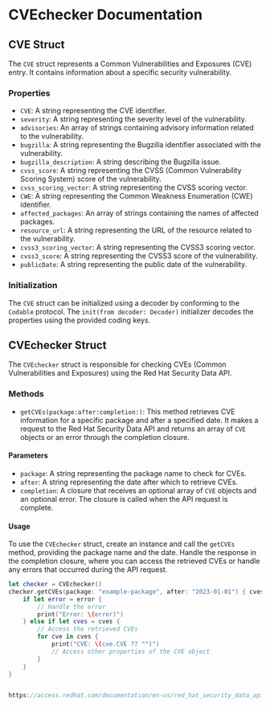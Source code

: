 # CVEchecker Documentation

## CVE Struct

The `CVE` struct represents a Common Vulnerabilities and Exposures (CVE) entry. It contains information about a specific security vulnerability.

### Properties

- `CVE`: A string representing the CVE identifier.
- `severity`: A string representing the severity level of the vulnerability.
- `advisories`: An array of strings containing advisory information related to the vulnerability.
- `bugzilla`: A string representing the Bugzilla identifier associated with the vulnerability.
- `bugzilla_description`: A string describing the Bugzilla issue.
- `cvss_score`: A string representing the CVSS (Common Vulnerability Scoring System) score of the vulnerability.
- `cvss_scoring_vector`: A string representing the CVSS scoring vector.
- `CWE`: A string representing the Common Weakness Enumeration (CWE) identifier.
- `affected_packages`: An array of strings containing the names of affected packages.
- `resource_url`: A string representing the URL of the resource related to the vulnerability.
- `cvss3_scoring_vector`: A string representing the CVSS3 scoring vector.
- `cvss3_score`: A string representing the CVSS3 score of the vulnerability.
- `publicDate`: A string representing the public date of the vulnerability.

### Initialization

The `CVE` struct can be initialized using a decoder by conforming to the `Codable` protocol. The `init(from decoder: Decoder)` initializer decodes the properties using the provided coding keys.

## CVEchecker Struct

The `CVEchecker` struct is responsible for checking CVEs (Common Vulnerabilities and Exposures) using the Red Hat Security Data API.

### Methods

- `getCVEs(package:after:completion:)`: This method retrieves CVE information for a specific package and after a specified date. It makes a request to the Red Hat Security Data API and returns an array of `CVE` objects or an error through the completion closure.

#### Parameters

- `package`: A string representing the package name to check for CVEs.
- `after`: A string representing the date after which to retrieve CVEs.
- `completion`: A closure that receives an optional array of `CVE` objects and an optional error. The closure is called when the API request is complete.

#### Usage

To use the `CVEchecker` struct, create an instance and call the `getCVEs` method, providing the package name and the date. Handle the response in the completion closure, where you can access the retrieved CVEs or handle any errors that occurred during the API request.

```swift
let checker = CVEchecker()
checker.getCVEs(package: "example-package", after: "2023-01-01") { cves, error in
    if let error = error {
        // Handle the error
        print("Error: \(error)")
    } else if let cves = cves {
        // Access the retrieved CVEs
        for cve in cves {
            print("CVE: \(cve.CVE ?? "")")
            // Access other properties of the CVE object
        }
    }
}


https://access.redhat.com/documentation/en-us/red_hat_security_data_api/1.0/html/red_hat_security_data_api/index
